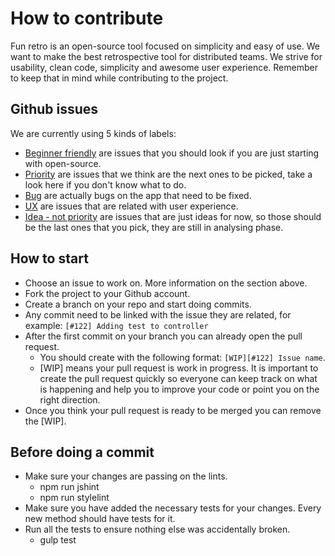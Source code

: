 # How to contribute

Fun retro is an open-source tool focused on simplicity and easy of use. We want to make the best retrospective tool for distributed teams. We strive for usability, clean code, simplicity and awesome user experience. Remember to keep that in mind while contributing to the project.

## Github issues

We are currently using 5 kinds of labels:

* [Beginner friendly](https://github.com/funretro/distributed/issues?q=is%3Aissue+is%3Aopen+label%3A%22beginner+friendly%22) are issues that you should look if you are just starting with open-source.
* [Priority](https://github.com/funretro/distributed/issues?q=is%3Aissue+is%3Aopen+label%3Apriority) are issues that we think are the next ones to be picked, take a look here if you don't know what to do.
* [Bug](https://github.com/funretro/distributed/issues?utf8=%E2%9C%93&q=is%3Aissue%20is%3Aopen%20label%3Abug%20) are actually bugs on the app that need to be fixed.
* [UX](https://github.com/funretro/distributed/issues?q=is%3Aissue+is%3Aopen+label%3AUX) are issues that are related with user experience.
* [Idea - not priority](https://github.com/funretro/distributed/issues?q=is%3Aissue+is%3Aopen+label%3A%22idea+-+not+priority%22) are issues that are just ideas for now, so those should be the last ones that you pick, they are still in analysing phase.

## How to start

* Choose an issue to work on. More information on the section above.
* Fork the project to your Github account.
* Create a branch on your repo and start doing commits.
* Any commit need to be linked with the issue they are related, for example: `[#122] Adding test to controller`
* After the first commit on your branch you can already open the pull request.
  * You should create with the following format: `[WIP][#122] Issue name`.
  * [WIP] means your pull request is work in progress. It is important to create the pull request quickly so everyone can keep track on what is happening and help you to improve your code or point you on the right direction.
* Once you think your pull request is ready to be merged you can remove the [WIP].

## Before doing a commit

* Make sure your changes are passing on the lints.
  * npm run jshint
  * npm run stylelint
* Make sure you have added the necessary tests for your changes. Every new method should have tests for it.
* Run all the tests to ensure nothing else was accidentally broken.
    * gulp test

